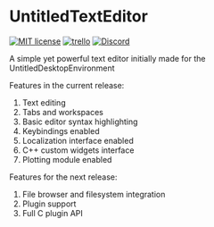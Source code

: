 # UntitledTextEditor
[![MIT license](https://img.shields.io/badge/License-MIT-blue.svg)](https://lbesson.mit-license.org/)
[![trello](https://img.shields.io/badge/Trello-UDE-blue])](https://trello.com/b/HmfuRY2K/untitleddesktop)
[![Discord](https://img.shields.io/discord/717037253292982315.svg?label=&logo=discord&logoColor=ffffff&color=7389D8&labelColor=6A7EC2)](https://discord.gg/4wgH8ZE)

A simple yet powerful text editor initially made for the UntitledDesktopEnvironment

Features in the current release:
1. Text editing
1. Tabs and workspaces
1. Basic editor syntax highlighting
1. Keybindings enabled
1. Localization interface enabled
1. C++ custom widgets interface
1. Plotting module enabled

Features for the next release:
1. File browser and filesystem integration
1. Plugin support
1. Full C plugin API

